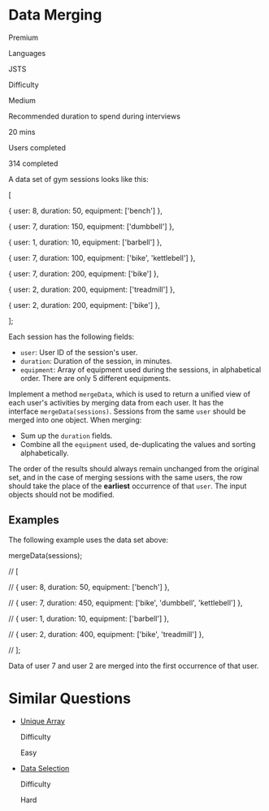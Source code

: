 # Data Merging

Premium

Languages

JSTS

Difficulty

Medium

Recommended duration to spend during interviews

20 mins

Users completed

314 completed

A data set of gym sessions looks like this:

[

  { user: 8, duration: 50, equipment: ['bench'] },

  { user: 7, duration: 150, equipment: ['dumbbell'] },

  { user: 1, duration: 10, equipment: ['barbell'] },

  { user: 7, duration: 100, equipment: ['bike', 'kettlebell'] },

  { user: 7, duration: 200, equipment: ['bike'] },

  { user: 2, duration: 200, equipment: ['treadmill'] },

  { user: 2, duration: 200, equipment: ['bike'] },

];

Each session has the following fields:

- `user`: User ID of the session's user.
- `duration`: Duration of the session, in minutes.
- `equipment`: Array of equipment used during the sessions, in alphabetical order. There are only 5 different equipments.

Implement a method `mergeData`, which is used to return a unified view of each user's activities by merging data from each user. It has the interface `mergeData(sessions)`. Sessions from the same `user` should be merged into one object. When merging:

- Sum up the `duration` fields.
- Combine all the `equipment` used, de-duplicating the values and sorting alphabetically.

The order of the results should always remain unchanged from the original set, and in the case of merging sessions with the same users, the row should take the place of the **earliest** occurrence of that `user`. The input objects should not be modified.

## Examples

The following example uses the data set above:

mergeData(sessions);

// [

//   { user: 8, duration: 50, equipment: ['bench'] },

//   { user: 7, duration: 450, equipment: ['bike', 'dumbbell', 'kettlebell'] },

//   { user: 1, duration: 10, equipment: ['barbell'] },

//   { user: 2, duration: 400, equipment: ['bike', 'treadmill'] },

// ];

Data of user 7 and user 2 are merged into the first occurrence of that user.

# Similar Questions

- [Unique Array](https://www.greatfrontend.com/questions/javascript/unique-array)
    
    Difficulty
    
    Easy
    
- [Data Selection](https://www.greatfrontend.com/questions/javascript/data-selection)
    
    Difficulty
    
    Hard